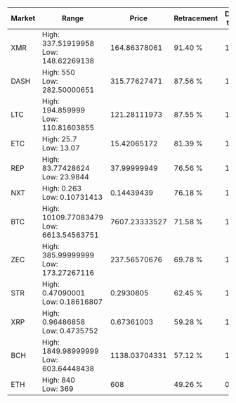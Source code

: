 | Market | Range | Price| Retracement | Doubles to 50% |
| --- | --- | --- | --- | --- |
| XMR | High: 337.51919958<br />Low: 148.62269138 | 164.86378061 | 91.40 % | 1.47 |
| DASH | High: 550<br />Low: 282.50000651 | 315.77627471 | 87.56 % | 1.32 |
| LTC | High: 194.859999<br />Low: 110.81603855 | 121.28111973 | 87.55 % | 1.26 |
| ETC | High: 25.7<br />Low: 13.07 | 15.42065172 | 81.39 % | 1.26 |
| REP | High: 83.77428624<br />Low: 23.9844 | 37.99999949 | 76.56 % | 1.42 |
| NXT | High: 0.263<br />Low: 0.10731413 | 0.14439439 | 76.18 % | 1.28 |
| BTC | High: 10109.77083479<br />Low: 6613.54563751 | 7607.23333527 | 71.58 % | 1.10 |
| ZEC | High: 385.99999999<br />Low: 173.27267116 | 237.56570676 | 69.78 % | 1.18 |
| STR | High: 0.47090001<br />Low: 0.18616807 | 0.2930805 | 62.45 % | 1.12 |
| XRP | High: 0.96486858<br />Low: 0.4735752 | 0.67361003 | 59.28 % | 1.07 |
| BCH | High: 1849.98999999<br />Low: 603.64448438 | 1138.03704331 | 57.12 % | 1.08 |
| ETH | High: 840<br />Low: 369 | 608 | 49.26 % | 0.00 |
